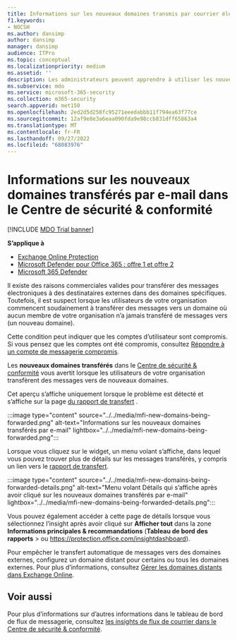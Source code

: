 ```yaml
---
title: Informations sur les nouveaux domaines transmis par courrier électronique
f1.keywords:
- NOCSH
ms.author: dansimp
author: dansimp
manager: dansimp
audience: ITPro
ms.topic: conceptual
ms.localizationpriority: medium
ms.assetid: ''
description: Les administrateurs peuvent apprendre à utiliser les nouveaux domaines transférés dans le tableau de bord flux de courrier du Centre de sécurité & conformité pour déterminer quand leurs utilisateurs transfèrent des messages vers des domaines externes qui n’ont jamais été transférés.
ms.subservice: mdo
ms.service: microsoft-365-security
ms.collection: m365-security
search.appverid: met150
ms.openlocfilehash: 2ed2d5d258fc95271eeedabbb11f794ea63f77ce
ms.sourcegitcommit: 12af9e8e3a6eaa090fda9e98ccb831dff65863a4
ms.translationtype: MT
ms.contentlocale: fr-FR
ms.lasthandoff: 09/27/2022
ms.locfileid: "68083976"
---
```

# <a name="new-domains-being-forwarded-email-insight-in-the-security--compliance-center"></a>Informations sur les nouveaux domaines transférés par e-mail dans le Centre de sécurité & conformité

[!INCLUDE [MDO Trial banner](../includes/mdo-trial-banner.md)]

**S’applique à**
- [Exchange Online Protection](exchange-online-protection-overview.md)
- [Microsoft Defender pour Office 365 : offre 1 et offre 2](defender-for-office-365.md)
- [Microsoft 365 Defender](../defender/microsoft-365-defender.md)

Il existe des raisons commerciales valides pour transférer des messages électroniques à des destinataires externes dans des domaines spécifiques. Toutefois, il est suspect lorsque les utilisateurs de votre organisation commencent soudainement à transférer des messages vers un domaine où aucun membre de votre organisation n’a jamais transféré de messages vers (un nouveau domaine).

Cette condition peut indiquer que les comptes d’utilisateur sont compromis. Si vous pensez que les comptes ont été compromis, consultez [Répondre à un compte de messagerie compromis](responding-to-a-compromised-email-account.md).

Les **nouveaux domaines transférés** dans le [Centre de sécurité & conformité](https://protection.office.com) vous avertit lorsque les utilisateurs de votre organisation transfèrent des messages vers de nouveaux domaines.

Cet aperçu s’affiche uniquement lorsque le problème est détecté et s’affiche sur la page [du rapport de transfert](view-mail-flow-reports.md#forwarding-report) .

:::image type="content" source="../../media/mfi-new-domains-being-forwarded.png" alt-text="Informations sur les nouveaux domaines transférés par e-mail" lightbox="../../media/mfi-new-domains-being-forwarded.png":::

Lorsque vous cliquez sur le widget, un menu volant s’affiche, dans lequel vous pouvez trouver plus de détails sur les messages transférés, y compris un lien vers le [rapport de transfert](view-mail-flow-reports.md#forwarding-report).

:::image type="content" source="../../media/mfi-new-domains-being-forwarded-details.png" alt-text="Menu volant Détails qui s’affiche après avoir cliqué sur les nouveaux domaines transférés par e-mail" lightbox="../../media/mfi-new-domains-being-forwarded-details.png":::

Vous pouvez également accéder à cette page de détails lorsque vous sélectionnez l’insight après avoir cliqué sur **Afficher tout** dans la zone **Informations principales & recommandations** (**Tableau de bord** **des rapports** \> ou <https://protection.office.com/insightdashboard>).

Pour empêcher le transfert automatique de messages vers des domaines externes, configurez un domaine distant pour certains ou tous les domaines externes. Pour plus d’informations, consultez [Gérer les domaines distants dans Exchange Online](/Exchange/mail-flow-best-practices/remote-domains/manage-remote-domains).

## <a name="related-topics"></a>Voir aussi

Pour plus d’informations sur d’autres informations dans le tableau de bord de flux de messagerie, consultez [les insights de flux de courrier dans le Centre de sécurité & conformité](mail-flow-insights-v2.md).
